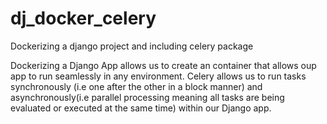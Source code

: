 # dj_docker_celery
Dockerizing a django project and including celery package

Dockerizing a Django App allows us to create an container that allows oup app to run seamlessly in any environment.
Celery allows us to run tasks synchronously (i.e one after the other in a block manner) and asynchronously(i.e parallel processing meaning all tasks are being evaluated or executed at the same time) within our Django app.
